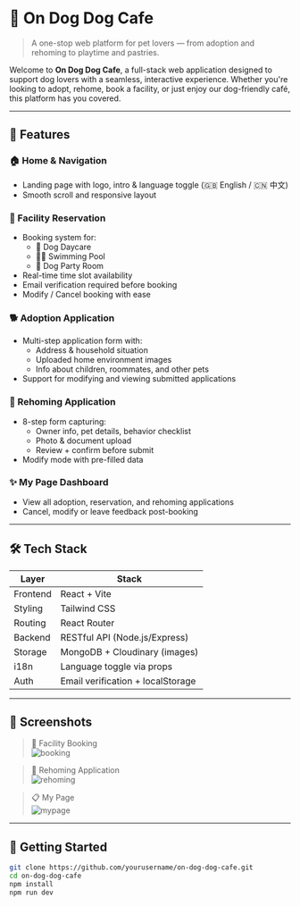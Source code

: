 # 🐶 On Dog Dog Cafe

> A one-stop web platform for pet lovers — from adoption and rehoming to playtime and pastries.

Welcome to **On Dog Dog Cafe**, a full-stack web application designed to support dog lovers with a seamless, interactive experience. Whether you're looking to adopt, rehome, book a facility, or just enjoy our dog-friendly café, this platform has you covered.

---

## 🌟 Features

### 🏠 Home & Navigation
- Landing page with logo, intro & language toggle (🇬🇧 English / 🇨🇳 中文)
- Smooth scroll and responsive layout

### 📅 Facility Reservation
- Booking system for:
  - 🐾 Dog Daycare
  - 🏊‍♂️ Swimming Pool
  - 🐶 Dog Party Room
- Real-time time slot availability
- Email verification required before booking
- Modify / Cancel booking with ease

### 🐕 Adoption Application
- Multi-step application form with:
  - Address & household situation
  - Uploaded home environment images
  - Info about children, roommates, and other pets
- Support for modifying and viewing submitted applications

### 🐾 Rehoming Application
- 8-step form capturing:
  - Owner info, pet details, behavior checklist
  - Photo & document upload
  - Review + confirm before submit
- Modify mode with pre-filled data

### ✨ My Page Dashboard
- View all adoption, reservation, and rehoming applications
- Cancel, modify or leave feedback post-booking

---

## 🛠 Tech Stack

| Layer     | Stack                         |
|-----------|-------------------------------|
| Frontend  | React + Vite                  |
| Styling   | Tailwind CSS                  |
| Routing   | React Router                  |
| Backend   | RESTful API (Node.js/Express) |
| Storage   | MongoDB + Cloudinary (images) |
| i18n      | Language toggle via props     |
| Auth      | Email verification + localStorage |

---

## 📸 Screenshots

> 🐾 Facility Booking  
![booking](public/screenshots/booking.png)

> 🐶 Rehoming Application  
![rehoming](public/screenshots/rehoming-confirm.png)

> 📋 My Page  
![mypage](public/screenshots/mypage.png)

---

## 🚀 Getting Started

```bash
git clone https://github.com/yourusername/on-dog-dog-cafe.git
cd on-dog-dog-cafe
npm install
npm run dev
